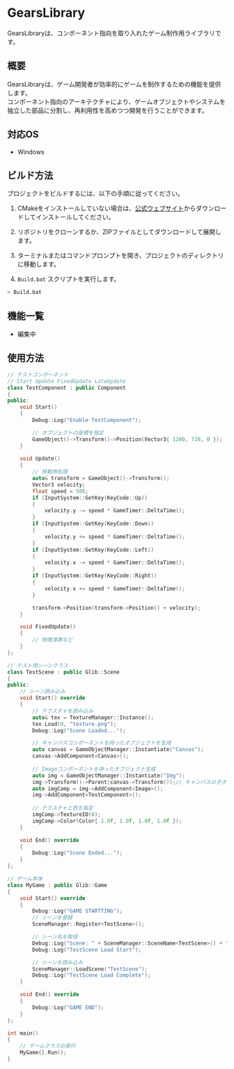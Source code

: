 # GearsLibrary

GearsLibraryは、コンポーネント指向を取り入れたゲーム制作用ライブラリです。

## 概要

GearsLibraryは、ゲーム開発者が効率的にゲームを制作するための機能を提供します。  
コンポーネント指向のアーキテクチャにより、ゲームオブジェクトやシステムを独立した部品に分割し、再利用性を高めつつ開発を行うことができます。

## 対応OS

- Windows

## ビルド方法

プロジェクトをビルドするには、以下の手順に従ってください。

1. CMakeをインストールしていない場合は、[公式ウェブサイト](https://cmake.org/download/)からダウンロードしてインストールしてください。

2. リポジトリをクローンするか、ZIPファイルとしてダウンロードして展開します。

3. ターミナルまたはコマンドプロンプトを開き、プロジェクトのディレクトリに移動します。

4. `Build.bat` スクリプトを実行します。

```bash
> Build.bat
```

## 機能一覧

* 編集中

## 使用方法

```cpp
// テストコンポーネント
// Start Update FixedUpdate LateUpdate
class TestComponent : public Component
{
public:
    void Start()
    {
        Debug::Log("Enable TestComponent");

        // オブジェクトの座標を指定
        GameObject()->Transform()->Position(Vector3{ 1280, 720, 0 });
    }
    
    void Update()
    {
        // 移動用処理
        auto& transform = GameObject()->Transform();
        Vector3 velocity;
        float speed = 500;
        if (InputSystem::GetKey(KeyCode::Up))
        {
            velocity.y -= speed * GameTimer::DeltaTime();
        }
        if (InputSystem::GetKey(KeyCode::Down))
        {
            velocity.y += speed * GameTimer::DeltaTime();
        }
        if (InputSystem::GetKey(KeyCode::Left))
        {
            velocity.x -= speed * GameTimer::DeltaTime();
        }
        if (InputSystem::GetKey(KeyCode::Right))
        {
            velocity.x += speed * GameTimer::DeltaTime();
        }

        transform->Position(transform->Position() + velocity);
    }

    void FixedUpdate()
    {
        // 物理演算など
    }
};
```

```cpp
// テスト用シーンクラス
class TestScene : public Glib::Scene
{
public:
    // シーン読み込み
    void Start() override
    {
        // テクスチャを読み込み
        auto& tex = TextureManager::Instance();
        tex.Load(0, "texture.png");
        Debug::Log("Scene Loaded...");

        // キャンバスコンポーネントを持ったオブジェクトを生成
        auto canvas = GameObjectManager::Instantiate("Canvas");
        canvas->AddComponent<Canvas>();
        
        // Imageコンポーネントを持ったオブジェクト生成
        auto img = GameObjectManager::Instantiate("Img");
        img->Transform()->Parent(canvas->Transform());// キャンバスの子オブジェクトに
        auto imgComp = img->AddComponent<Image>();
        img->AddComponent<TestComponent>();
        
        // テクスチャと色を指定
        imgComp->TextureID(0);
        imgComp->Color(Color{ 1.0f, 1.0f, 1.0f, 1.0f });
    }

    void End() override
    {
        Debug::Log("Scene Ended...");
    }
};
```

```cpp
// ゲーム本体
class MyGame : public Glib::Game
{
    void Start() override
    {
        Debug::Log("GAME STARTTING");
        // シーンを登録
        SceneManager::Register<TestScene>();

        // シーン名を取得
        Debug::Log("Scene: " + SceneManager::SceneName<TestScene>() + " Registered");
        Debug::Log("TestScene Load Start");

        // シーンを読み込み
        SceneManager::LoadScene("TestScene");
        Debug::Log("TestScene Load Complete");
    }

    void End() override
    {
        Debug::Log("GAME END");
    }
};
```

```cpp
int main()
{
    // ゲームクラスの実行
    MyGame{}.Run();
}
```
